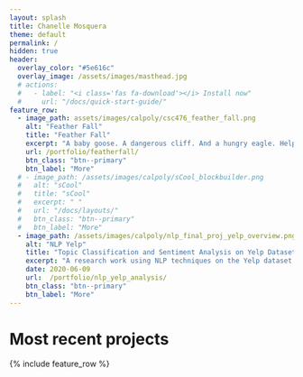 ```yaml
---
layout: splash
title: Chanelle Mosquera
theme: default
permalink: /
hidden: true
header:
  overlay_color: "#5e616c"
  overlay_image: /assets/images/masthead.jpg
  # actions:
  #   - label: "<i class='fas fa-download'></i> Install now"
  #     url: "/docs/quick-start-guide/"
feature_row:
  - image_path: assets/images/calpoly/csc476_feather_fall.png
    alt: "Feather Fall"
    title: "Feather Fall"
    excerpt: "A baby goose. A dangerous cliff. And a hungry eagle. Help guide the chick as it falls down the cliff. _A game that demonstrates computer graphics and rendering techniques._"
    url: /portfolio/featherfall/
    btn_class: "btn--primary"
    btn_label: "More"
  # - image_path: /assets/images/calpoly/sCool_blockbuilder.png
  #   alt: "sCool"
  #   title: "sCool"
  #   excerpt: " "
  #   url: "/docs/layouts/"
  #   btn_class: "btn--primary"
  #   btn_label: "More"
  - image_path: /assets/images/calpoly/nlp_final_proj_yelp_overview.png
    alt: "NLP Yelp"
    title: "Topic Classification and Sentiment Analysis on Yelp Dataset"
    excerpt: "A research work using NLP techniques on the Yelp dataset."
    date: 2020-06-09
    url:  /portfolio/nlp_yelp_analysis/
    btn_class: "btn--primary"
    btn_label: "More"             
---
```


# Most recent projects
{% include feature_row %}